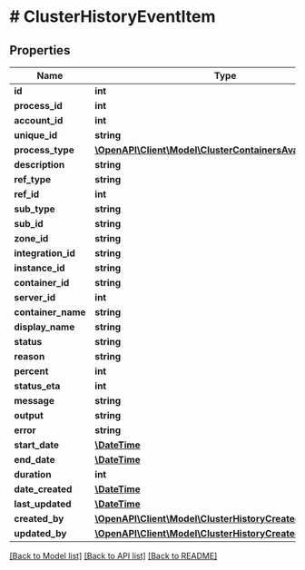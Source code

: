 # # ClusterHistoryEventItem

## Properties

Name | Type | Description | Notes
------------ | ------------- | ------------- | -------------
**id** | **int** |  | [optional]
**process_id** | **int** |  | [optional]
**account_id** | **int** |  | [optional]
**unique_id** | **string** |  | [optional]
**process_type** | [**\OpenAPI\Client\Model\ClusterContainersAvailableActions**](ClusterContainersAvailableActions.md) |  | [optional]
**description** | **string** |  | [optional]
**ref_type** | **string** |  | [optional]
**ref_id** | **int** |  | [optional]
**sub_type** | **string** |  | [optional]
**sub_id** | **string** |  | [optional]
**zone_id** | **string** |  | [optional]
**integration_id** | **string** |  | [optional]
**instance_id** | **string** |  | [optional]
**container_id** | **string** |  | [optional]
**server_id** | **int** |  | [optional]
**container_name** | **string** |  | [optional]
**display_name** | **string** |  | [optional]
**status** | **string** |  | [optional]
**reason** | **string** |  | [optional]
**percent** | **int** |  | [optional]
**status_eta** | **int** |  | [optional]
**message** | **string** |  | [optional]
**output** | **string** |  | [optional]
**error** | **string** |  | [optional]
**start_date** | [**\DateTime**](\DateTime.md) |  | [optional]
**end_date** | [**\DateTime**](\DateTime.md) |  | [optional]
**duration** | **int** |  | [optional]
**date_created** | [**\DateTime**](\DateTime.md) |  | [optional]
**last_updated** | [**\DateTime**](\DateTime.md) |  | [optional]
**created_by** | [**\OpenAPI\Client\Model\ClusterHistoryCreatedBy**](ClusterHistoryCreatedBy.md) |  | [optional]
**updated_by** | [**\OpenAPI\Client\Model\ClusterHistoryCreatedBy**](ClusterHistoryCreatedBy.md) |  | [optional]

[[Back to Model list]](../../README.md#models) [[Back to API list]](../../README.md#endpoints) [[Back to README]](../../README.md)
